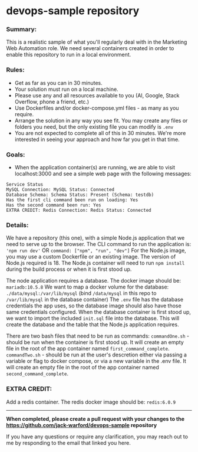 # devops-sample repository


### Summary:
This is a realistic sample of what you'll regularly deal with in the Marketing Web Automation role.  We need several containers created in order to enable this repository to run in a local environment.


### Rules:
- Get as far as you can in 30 minutes.
- Your solution must run on a local machine.
- Please use any and all resources available to you (AI, Google, Stack Overflow, phone a friend, etc.)
- Use Dockerfiles and/or docker-compose.yml files - as many as you require.
- Arrange the solution in any way you see fit.  You may create any files or folders you need, but the only existing file you can modify is `.env`
- You are not expected to complete all of this in 30 minutes.  We're more interested in seeing your approach and how far you get in that time.


### Goals:
- When the application container(s) are running, we are able to visit localhost:3000 and see a simple web page with the following messages:
```
Service Status
MySQL Connection: MySQL Status: Connected
Database Schema: Schema Status: Present (Schema: testdb)
Has the first cli command been run on loading: Yes
Has the second command been run: Yes
EXTRA CREDIT: Redis Connection: Redis Status: Connected
```

### Details:
We have a repository (this one), with a simple Node.js application that we need to serve up to the browser.  The CLI command to run the application is: `'npm run dev'` OR `command: ["npm", "run", "dev"]`
For the Node.js image, you may use a custom Dockerfile or an existing image.  The version of Node.js required is 18.
The Node.js container will need to run `npm install` during the build process or when it is first stood up.

The node application requires a database. The docker image should be: `mariadb:10.5.8`
We want to map a docker volume for the database: `./data/mysql:/var/lib/mysql` (bind `/data/mysql` in this repo to `/var/lib/mysql` in the database container)
The `.env` file has the database credentials the app uses, so the database image should also have those same credentials configured.
When the database container is first stood up, we want to import the included `init.sql` file into the database.  This will create the database and the table that the Node.js application requires.

There are two bash files that need to be run as commands:
`commandOne.sh` - should be run when the container is first stood up.  It will create an empty file in the root of the app container named `first_command_complete`.  
`commandTwo.sh` - should be run at the user's descretion either via passing a variable or flag to docker compose, or via a new variable in the .env file.  It will create an empty file in the root of the app container named `second_command_complete`.


### EXTRA CREDIT:
Add a redis container.  The redis docker image should be: `redis:6.0.9`

---

**When completed, please create a pull request with your changes to the https://github.com/jack-warford/devops-sample repository**


If you have any questions or require any clarification, you may reach out to me by responding to the email that linked you here.
